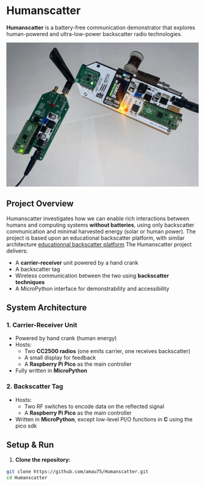 # Humanscatter

**Humanscatter** is a battery-free communication demonstrator that explores human-powered and ultra-low-power backscatter radio technologies.

![TEST](images/Humanscatter_picture.jpg)

## Project Overview

Humanscatter investigates how we can enable rich interactions between humans and computing systems **without batteries**, using only backscatter communication and minimal harvested energy (solar or human power). The project is based upon an educational backscatter platform, with similar architecture [educationnal backscatter platform](https://github.com/uu-core/wcnes-project2025/tree/main?tab=readme-ov-file#pico-backscatter) The Humanscatter project delivers:

- A **carrier-receiver** unit powered by a hand crank
- A backscatter tag
- Wireless communication between the two using **backscatter techniques**
- A MicroPython interface for demonstrability and accessibility

## System Architecture

### 1. **Carrier-Receiver Unit**
- Powered by hand crank (human energy)
- Hosts:
  - Two **CC2500 radios** (one emits carrier, one receives backscatter)
  - A small display for feedback
  - A **Raspberry Pi Pico** as the main controller
- Fully written in **MicroPython**

### 2. **Backscatter Tag**
- Hosts:
  - Two RF switches to encode data on the reflected signal
  - A **Raspberry Pi Pico** as the main controller
- Written in **MicroPython**, except low-level PI/O functions in **C** using the pico sdk

## Setup & Run

1. **Clone the repository:**

```bash
git clone https://github.com/amau75/Humanscatter.git
cd Humanscatter
